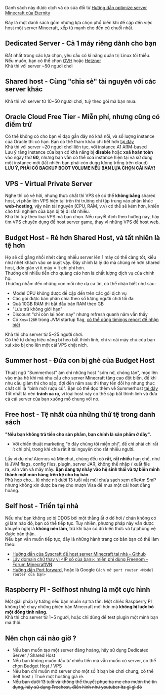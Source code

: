 Danh sách này được dịch và có sửa đổi từ [Hướng dẫn optimize server Minecraft của Eternity](https://eternity.community/index.php/paper-optimization117/#Hosting-Options)

Đây là một danh sách gồm những lựa chọn phổ biến khi đề cập đến việc host một server Minecraft, xếp từ mạnh cho đến củ chuối nhất.

## Dedicated Server - Cả 1 máy riêng dành cho bạn
Đắt nhất trong các lựa chọn, yêu cầu có kĩ năng quản trị Linux tối thiểu.  
Nếu muốn, bạn có thể chọn [OVH](https://www.ovhcloud.com/) hoặc [Hetzner](https://www.hetzner.com/)  
Khả thi với server ~50 người chơi

## Shared host - Cùng "chia sẻ" tài nguyên với các server khác
Khả thi với server từ 10~50 người chơi, tuỳ theo gói mà bạn mua.  

## Oracle Cloud Free Tier - Miễn phí, nhưng cũng có điểm trừ
Có thể không có cho bạn vì dạo gần đây nó khá nổi, và số lượng instance của Oracle thì có hạn. Bạn có thể tham khảo chi tiết hơn [tại đây](https://blogs.oracle.com/developers/post/how-to-set-up-and-run-a-really-powerful-free-minecraft-server-in-the-cloud)  
Khả thi với server ~20 người chơi liên tục, với instance A1 ARM-based  
Lưu ý rằng instance của bạn có khả năng bị **disable** hoặc **xoá hoàn toàn** vào ngày thứ **60**, nhưng bạn vẫn có thể xoá instance hiện tại và sử dụng một instance mới (tất nhiên bạn phải còn dung lượng trống trên cloud)  
**LƯU Ý, PHẢI CÓ BACKUP BOOT VOLUME NẾU BẠN LỰA CHỌN CÁI NÀY!**

## VPS - Virtual Private Server
Nghe thì có vẻ hời, nhưng thực chất thì VPS sẽ có thể **không bằng** shared host, vì phần lớn VPS hiện tại trên thị trường chỉ tập trung vào phân khúc **web-hosting**, vậy nên tài nguyên (CPU, RAM, v.v) có thể sẽ kém hơn, khiến cho trải nghiệm của bạn bị tệ đi rất nhiều.  
Khả thi tuỳ theo loại VPS mà bạn chọn. Nếu quyết định theo hướng này, hãy tìm VPS chuyên dụng để host server game, thay vì những VPS để host web.

## Budget Host - Rẻ hơn Shared Host, và tất nhiên là tệ hơn
Họ sẽ cố gắng nhồi nhét càng nhiều server lên 1 máy có thể càng tốt, kiểu như nhét khách vào xe buýt vậy. Đây chính là lý do mà chúng rẻ hơn shared host, đơn giản vì ít máy = ít chi phí hơn.  
Thường chi nhiều tiền cho quảng cáo hơn là chất lượng dịch vụ của chính họ.  
Thường nhắm đến những con mồi nhẹ dạ cả tin, có thể nhận biết như sau:  
* Model CPU không được đề cập đến trên các gói dịch vụ  
* Các gói được bán phân chia theo số lượng người chơi tối đa
* Quá 10GB RAM thì bắt đầu bán RAM theo GB
* "Lưu trữ không giới hạn"
* Discount "chỉ còn lại hôm nay" nhưng refresh quanh năm vẫn thấy
* Có `Xms=128M` trong JVM startup flag, [có thể dùng timings report để nhận biết](https://eternity.community/index.php/paper-optimization117/#timings)  

Khả thi cho server từ 5~25 người chơi.  
Có thể tự dưng hiệu năng bị hẻo bất thình lình, chỉ vì cái máy chủ của bạn xui xẻo bị cho lên một cái VPS chật ních.

## Summer host - Đứa con bị ghẻ của Budget Host
Thuật ngữ "Summerhost" ám chỉ những host "sớm nở, chóng tàn", mọc lên vào mùa hè khi mà nhu cầu cho server Minecraft tăng cao đột biến, để khi nhu cầu giảm thì cho sập, đợi đến năm sau thì thay tên đổi họ nhưng thực chất chỉ là "bình mới rượu cũ". Bạn có thể đọc thêm về Summerhost [tại đây](https://summerhost.pages.dev/)  
Tốt nhất là nên **tránh xa ra**, vì loại host này có thể sập bất thình lình và đưa cả cái server của bạn xuống mồ chung với nó.

## Free host - Tệ nhất của những thứ tệ trong danh sách
**"Nếu bạn không trả tiền cho sản phẩm, bạn chính là sản phẩm ở đây".**
* Với chiến thuật marketing "ở đây chúng tôi miễn phí", để chỉ phải chi rất ít chi phí, trong khi chia rất ít tài nguyên cho rất nhiều người.   

Lấy ví dụ như Aternos và Minehut, chúng đều có **rất, rất nhiều** hạn chế, như là JVM flags, config files, plugin, server JAR, không thể nhập / xuất file ra,.vân vân và mây mây. **Bạn đang tự nhảy vào hệ sinh thái và tự biến mình thành một món hàng trên kệ cho họ bán**  
Phù hợp cho... lũ nhóc nít dưới 13 tuổi vắt mũi chưa sạch xem dReAm SmP nhưng không xin được ba mẹ cho mượn Visa để mua một cái host đàng hoàng.

## Self host - Triển tại nhà
Nếu như bạn không sợ bị DDOS bởi một thằng ất ơ dở hơi / chán không có gì làm nào đó, bạn có thể tiếp tục. Tuy nhiên, phương pháp này vẫn được khuyến nghị là **không nên làm**, trừ khi bạn có đủ kiến thức và tự phòng vệ được bản thân.  
Nếu bạn vẫn muốn tiếp tục, đây là những hành trang cơ bản bạn có thể làm theo:
* [Hướng dẫn của Syscraft để host server Minecraft tại nhà - Github](https://github.com/syscraft-mc/starter-server/blob/master/README.md)
* [Lấy domain chữ thay vì <IP số của bạn>:<PORT> miễn phí dùng Freenom - Forum MinecraftVN](https://minecraftvn.net/tao-ip-chu-cho-server-minecraft-mien-phi-bang-freenom.t602/)
* [Hướng dẫn Port forward](https://portforward.com/), hoặc là Google `Cách mở port router <Model router của bạn>`

## Raspberry PI - Selfhost nhưng là một cực hình
Một giải pháp lý tưởng nếu bạn muốn sự tra tấn. Một chiếc Raspberry PI không thể chạy những phiên bản Minecraft mới hơn mà **không bị lược bỏ một đống tính năng**.   
Khả thi cho server từ 1~5 người, hoặc chỉ dùng để test plugin một mình bạn mà thôi.

## Nên chọn cái nào giờ ?
* Nếu bạn muốn tạo một server đàng hoàng, hãy sử dụng Dedicated Server / Shared Host  
* Nếu bạn không muốn đầu tư nhiều tiền mà vẫn muốn có server, có thể chọn Budget Host / VPS  
* Nếu bạn chỉ muốn mở server cho một số ít bạn bè chơi chung, có thể Self host / Thuê một hosting giá rẻ.  
* ~~Nếu bạn dưới 13 tuổi và không thể thuyết phục ba mẹ cho mượn thẻ tín dụng, hãy sử dụng Freehost, điển hình như youtuber Itz gì gì đó~~